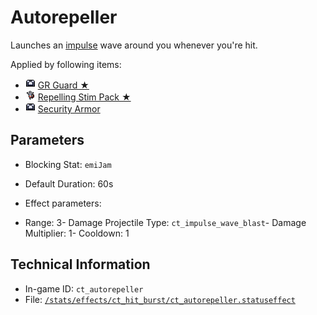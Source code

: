 # Autorepeller

Launches an [impulse](https://ceterai.github.io/MyEnternia/Wiki/Tags/Impulse) wave around you whenever you're hit.

Applied by following items:

- <img src="https://raw.githubusercontent.com/Ceterai/Enternia/main/items/armors/alta/tier4/security/chest/icon.png" alt="GR Guard ★ icon" loading="lazy" height=16px width="auto" /> [GR Guard ★](https://ceterai.github.io/MyEnternia/Wiki/GRGuard)
- <img src="https://raw.githubusercontent.com/Ceterai/Enternia/main/items/generic/other/ct_catalyst.png" alt="Repelling Stim Pack ★ icon" loading="lazy" height=16px width="auto" /> [Repelling Stim Pack ★](https://ceterai.github.io/MyEnternia/Wiki/RepellingStimPack)
- <img src="https://raw.githubusercontent.com/Ceterai/Enternia/main/items/armors/alta/tier4/security/chest/icon.png" alt="Security Armor icon" loading="lazy" height=16px width="auto" /> [Security Armor](https://ceterai.github.io/MyEnternia/Wiki/SecurityArmor)

## Parameters

- Blocking Stat: `emiJam`
- Default Duration: 60s
- Effect parameters: 

- Range: 3- Damage Projectile Type: `ct_impulse_wave_blast`- Damage Multiplier: 1- Cooldown: 1

## Technical Information

- In-game ID: `ct_autorepeller`
- File: [`/stats/effects/ct_hit_burst/ct_autorepeller.statuseffect`](https://github.com/Ceterai/Enternia/blob/main/stats/effects/ct_hit_burst/ct_autorepeller.statuseffect)
